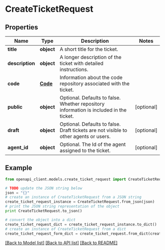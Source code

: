 # CreateTicketRequest


## Properties
Name | Type | Description | Notes
------------ | ------------- | ------------- | -------------
**title** | **object** | A short title for the ticket. | 
**description** | **object** | A longer description of the ticket with detailed instructions. | 
**code** | [**Code**](Code.md) | Information about the code repository associated with the ticket. | 
**public** | **object** | Optional. Defaults to false. Whether repository information is included in the ticket. | [optional] 
**draft** | **object** | Optional. Defaults to false. Draft tickets are not visible to other agents or users. | [optional] 
**agent_id** | **object** | Optional. The Id of the agent assigned to the ticket. | [optional] 

## Example

```python
from openapi_client.models.create_ticket_request import CreateTicketRequest

# TODO update the JSON string below
json = "{}"
# create an instance of CreateTicketRequest from a JSON string
create_ticket_request_instance = CreateTicketRequest.from_json(json)
# print the JSON string representation of the object
print CreateTicketRequest.to_json()

# convert the object into a dict
create_ticket_request_dict = create_ticket_request_instance.to_dict()
# create an instance of CreateTicketRequest from a dict
create_ticket_request_form_dict = create_ticket_request.from_dict(create_ticket_request_dict)
```
[[Back to Model list]](../README.md#documentation-for-models) [[Back to API list]](../README.md#documentation-for-api-endpoints) [[Back to README]](../README.md)


